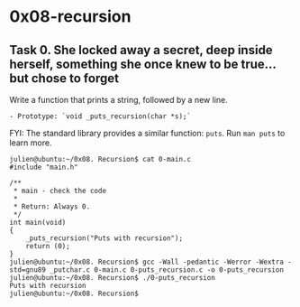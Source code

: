 # 0x08-recursion
## Task 0. She locked away a secret, deep inside herself, something she once knew to be true... but chose to forget

Write a function that prints a string, followed by a new line.

    - Prototype: `void _puts_recursion(char *s);`
FYI: The standard library provides a similar function: `puts`. Run `man puts` to learn more.

```shell
julien@ubuntu:~/0x08. Recursion$ cat 0-main.c
#include "main.h"

/**
 * main - check the code
 *
 * Return: Always 0.
 */
int main(void)
{
    _puts_recursion("Puts with recursion");
    return (0);
}
julien@ubuntu:~/0x08. Recursion$ gcc -Wall -pedantic -Werror -Wextra -std=gnu89 _putchar.c 0-main.c 0-puts_recursion.c -o 0-puts_recursion
julien@ubuntu:~/0x08. Recursion$ ./0-puts_recursion 
Puts with recursion
julien@ubuntu:~/0x08. Recursion$ 
```
